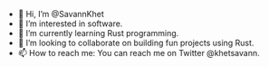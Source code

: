 - 👋 Hi, I’m @SavannKhet
- 👀 I’m interested in software.
- 🌱 I’m currently learning Rust programming.
- 💞️ I’m looking to collaborate on building fun projects using Rust.
- 📫 How to reach me: You can reach me on Twitter @khetsavann.

